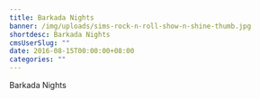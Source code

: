 ```yaml
---
title: Barkada Nights
banner: /img/uploads/sims-rock-n-roll-show-n-shine-thumb.jpg
shortdesc: Barkada Nights
cmsUserSlug: ""
date: 2016-08-15T00:00:00+08:00
categories: ""
---
```


Barkada Nights